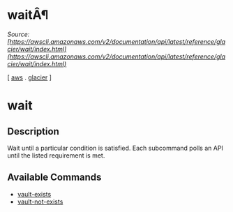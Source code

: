 # waitÂ¶

*Source: [https://awscli.amazonaws.com/v2/documentation/api/latest/reference/glacier/wait/index.html](https://awscli.amazonaws.com/v2/documentation/api/latest/reference/glacier/wait/index.html)*

[ [aws](https://awscli.amazonaws.com/v2/documentation/api/latest/reference/index.html#cli-aws) . [glacier](https://awscli.amazonaws.com/v2/documentation/api/latest/reference/glacier/index.html#cli-aws-glacier) ]

# wait

## Description

Wait until a particular condition is satisfied. Each subcommand polls an API until the listed requirement is met.

## Available Commands

- [vault-exists](https://awscli.amazonaws.com/v2/documentation/api/latest/reference/glacier/wait/vault-exists.html)
- [vault-not-exists](https://awscli.amazonaws.com/v2/documentation/api/latest/reference/glacier/wait/vault-not-exists.html)